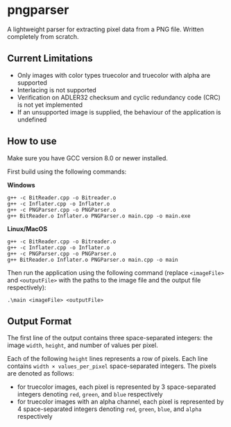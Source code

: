 # pngparser

A lightweight parser for extracting pixel data from a PNG file. Written completely from scratch.

## Current Limitations
- Only images with color types truecolor and truecolor with alpha are supported
- Interlacing is not supported
- Verification on ADLER32 checksum and cyclic redundancy code (CRC) is not yet implemented
- If an unsupported image is supplied, the behaviour of the application is undefined


## How to use
Make sure you have GCC version 8.0 or newer installed.

First build using the following commands:

**Windows**
```
g++ -c BitReader.cpp -o Bitreader.o
g++ -c Inflater.cpp -o Inflater.o
g++ -c PNGParser.cpp -o PNGParser.o
g++ BitReader.o Inflater.o PNGParser.o main.cpp -o main.exe
```

**Linux/MacOS**
```
g++ -c BitReader.cpp -o Bitreader.o
g++ -c Inflater.cpp -o Inflater.o
g++ -c PNGParser.cpp -o PNGParser.o
g++ BitReader.o Inflater.o PNGParser.o main.cpp -o main
```

Then run the application using the following command (replace `<imageFile>` and `<outputFile>` with the paths to the image file and the output file respectively):
```
.\main <imageFile> <outputFile>
```

## Output Format
The first line of the output contains three space-separated integers: the image `width`, `height`, and number of values per pixel.

Each of the following `height` lines represents a row of pixels. Each line contains `width × values_per_pixel` space-separated integers. The pixels are denoted as follows:

- for truecolor images, each pixel is represented by 3 space-separated integers denoting `red`, `green`, and `blue` respectively
- for truecolor images with an alpha channel, each pixel is represented by 4 space-separated integers denoting `red`, `green`, `blue`, and `alpha` respectively
